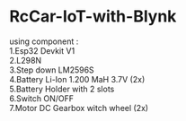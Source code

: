 # RcCar-IoT-with-Blynk
using component : <br>
1.Esp32 Devkit V1 <br>
2.L298N <br>
3.Step down LM2596S <br>
4.Battery Li-Ion 1.200 MaH 3.7V (2x) <br>
5.Battery Holder with 2 slots <br>
6.Switch ON/OFF <br>
7.Motor DC Gearbox witch wheel (2x)
